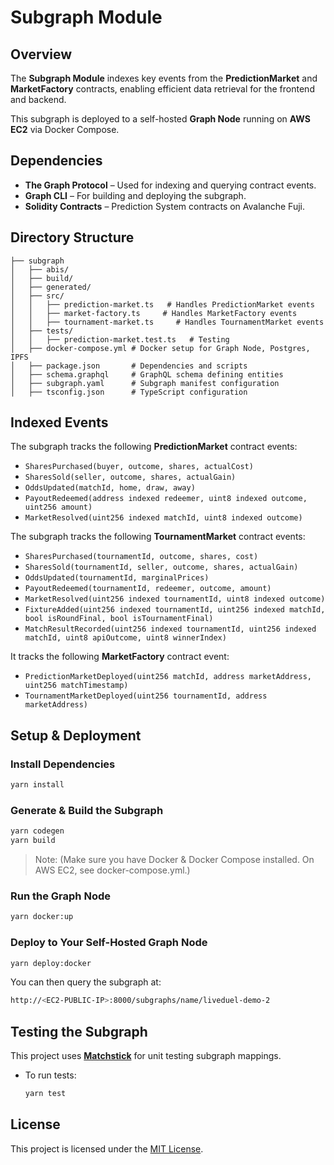 # Subgraph Module

## Overview
The **Subgraph Module** indexes key events from the **PredictionMarket** and **MarketFactory** contracts, enabling efficient data retrieval for the frontend and backend.

This subgraph is deployed to a self-hosted **Graph Node** running on **AWS EC2** via Docker Compose.

## Dependencies
- **The Graph Protocol** – Used for indexing and querying contract events.
- **Graph CLI** – For building and deploying the subgraph.
- **Solidity Contracts** – Prediction System contracts on Avalanche Fuji.

## Directory Structure
```
├── subgraph
│   ├── abis/
│   ├── build/
│   ├── generated/
│   ├── src/
│   │   ├── prediction-market.ts   # Handles PredictionMarket events
│   │   ├── market-factory.ts     # Handles MarketFactory events
│   │   ├── tournament-market.ts     # Handles TournamentMarket events
│   ├── tests/
│   │   ├── prediction-market.test.ts   # Testing
│   ├── docker-compose.yml # Docker setup for Graph Node, Postgres, IPFS 
│   ├── package.json       # Dependencies and scripts
│   ├── schema.graphql     # GraphQL schema defining entities
│   ├── subgraph.yaml      # Subgraph manifest configuration
│   ├── tsconfig.json      # TypeScript configuration
```

## Indexed Events
The subgraph tracks the following **PredictionMarket** contract events:
- `SharesPurchased(buyer, outcome, shares, actualCost)`
- `SharesSold(seller, outcome, shares, actualGain)`
- `OddsUpdated(matchId, home, draw, away)`
- `PayoutRedeemed(address indexed redeemer, uint8 indexed outcome, uint256 amount)`
- `MarketResolved(uint256 indexed matchId, uint8 indexed outcome)`

The subgraph tracks the following **TournamentMarket** contract events:
- `SharesPurchased(tournamentId, outcome, shares, cost)`
- `SharesSold(tournamentId, seller, outcome, shares, actualGain)`
- `OddsUpdated(tournamentId, marginalPrices)`
- `PayoutRedeemed(tournamentId, redeemer, outcome, amount)`
- `MarketResolved(uint256 indexed tournamentId, uint8 indexed outcome)`
- `FixtureAdded(uint256 indexed tournamentId, uint256 indexed matchId, bool isRoundFinal, bool isTournamentFinal)`
- `MatchResultRecorded(uint256 indexed tournamentId, uint256 indexed matchId, uint8 apiOutcome, uint8 winnerIndex)`
    

It tracks the following **MarketFactory** contract event: 
- `PredictionMarketDeployed(uint256 matchId, address marketAddress, uint256 matchTimestamp)`
- `TournamentMarketDeployed(uint256 tournamentId, address marketAddress)`

## Setup & Deployment

### Install Dependencies
```bash
yarn install
```

### Generate & Build the Subgraph
```bash
yarn codegen
yarn build
```

> Note: (Make sure you have Docker & Docker Compose installed. On AWS EC2, see docker-compose.yml.)

### Run the Graph Node
```bash
yarn docker:up
```

### Deploy to Your Self-Hosted Graph Node
```bash
yarn deploy:docker
```

You can then query the subgraph at:
```bash
http://<EC2-PUBLIC-IP>:8000/subgraphs/name/liveduel-demo-2
```

## Testing the Subgraph
This project uses **[Matchstick](https://github.com/LimeChain/matchstick)** for unit testing subgraph mappings.  
- To run tests:
  ```bash
  yarn test
  ```

## License
This project is licensed under the [MIT License](LICENSE).
